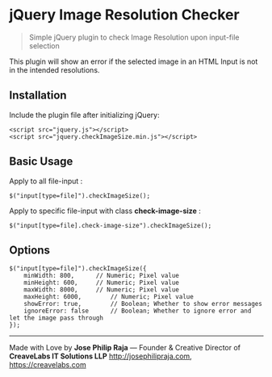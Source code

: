 # jQuery Image Resolution Checker

> Simple jQuery plugin to check Image Resolution upon input-file selection

This plugin will show an error if the selected image in an HTML Input is not in the intended resolutions.

## Installation

Include the plugin file after initializing jQuery:

```
<script src="jquery.js"></script> 
<script src="jquery.checkImageSize.min.js"></script>
```

## Basic Usage

Apply to all file-input :
```
$("input[type=file]").checkImageSize();
```

Apply to specific file-input with class **check-image-size** :

```
$("input[type=file].check-image-size").checkImageSize();
```

## Options

```
$("input[type=file]").checkImageSize({
    minWidth: 800,		// Numeric; Pixel value
    minHeight: 600,		// Numeric; Pixel value
    maxWidth: 8000,		// Numeric; Pixel value
    maxHeight: 6000,		// Numeric; Pixel value
    showError: true,		// Boolean; Whether to show error messages
    ignoreError: false		// Boolean; Whether to ignore error and let the image pass through
});
```

----

Made with Love by **Jose Philip Raja** &mdash; Founder & Creative Director of **CreaveLabs IT Solutions LLP**
http://josephilipraja.com, https://creavelabs.com
